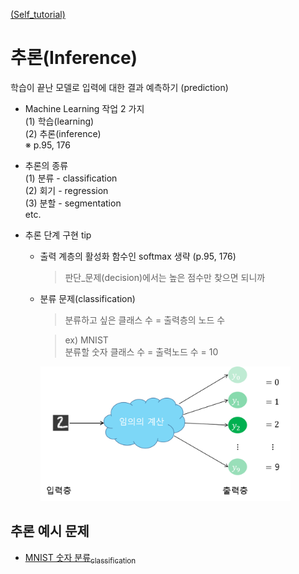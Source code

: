 [ (Self_tutorial) ](https://github.com/DoranLyong/DL_coding_master/tree/master/Self_tutorial)
# 추론(Inference)
학습이 끝난 모델로 입력에 대한 결과 예측하기 
(prediction)

* Machine Learning 작업 2 가지 <br/>
    (1) 학습(learning) <br/>
    (2) 추론(inference) <br/>
    ※ p.95, 176 

* 추론의 종류 <br/>
    (1) 분류 - classification <br/>
    (2) 회기 - regression <br/>
    (3) 분할 - segmentation <br/>
    etc.

* 추론 단계 구현 tip <br/>
    * 출력 계층의 활성화 함수인 softmax 생략 (p.95, 176)
        > 판단_문제(decision)에서는 높은 점수만 찾으면 되니까 

    * 분류 문제(classification)
        > 분류하고 싶은 클래스 수 = 출력층의 노드 수 <br/>

        >ex) MNIST <br/>
        분류할 숫자 클래스 수 = 출력노드 수 = 10

        <img src="fig_3-23.png" width=400>
        


## 추론 예시 문제 
* [MNIST 숫자 분류<sub>classification</sub>](https://github.com/DoranLyong/DL_coding_master/tree/master/Self_tutorial/2_inference/MNIST_classify)


